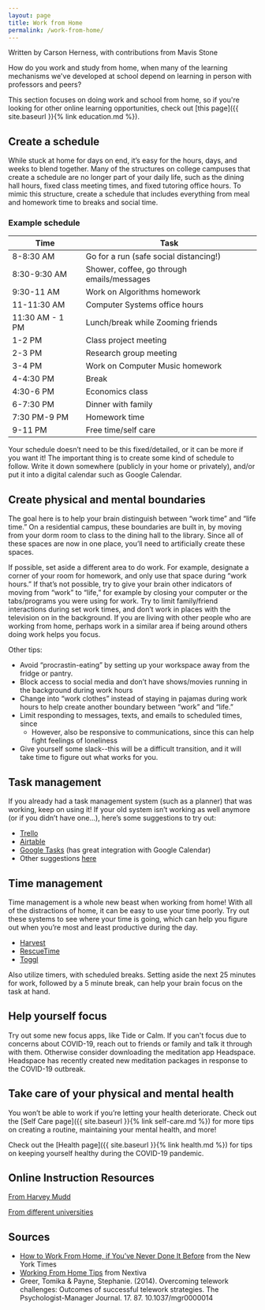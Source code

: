 ```yaml
---
layout: page
title: Work from Home
permalink: /work-from-home/
---
```


Written by Carson Herness, with contributions from Mavis Stone

How do you work and study from home, when many of the learning mechanisms we've developed at school depend on learning in person with professors and peers?

This section focuses on doing work and school from home, so if you're looking for other online learning opportunities, check out [this page]({{ site.baseurl }}{% link education.md %}). 

## Create a schedule
While stuck at home for days on end, it’s easy for the hours, days, and weeks to blend together. Many of the structures on college campuses that create a schedule are no longer part of your daily life, such as the dining hall hours, fixed class meeting times, and fixed tutoring office hours. To mimic this structure, create a schedule that includes everything from meal and homework time to breaks and social time.

### Example schedule

| Time            | Task                                        |
| --------------- | --------------------------------------------|
| 8-8:30 AM       | Go for a run (safe social distancing!)      |
| 8:30-9:30 AM    | Shower, coffee, go through emails/messages  |
| 9:30-11 AM      | Work on Algorithms homework                 |
| 11-11:30 AM     | Computer Systems office hours               |
| 11:30 AM - 1 PM | Lunch/break while Zooming friends           |
| 1-2 PM          | Class project meeting                       |
| 2-3 PM          | Research group meeting                      |             
| 3-4 PM          | Work on Computer Music homework             |
| 4-4:30 PM       | Break                                       |
| 4:30-6 PM       | Economics class                             |
| 6-7:30 PM       | Dinner with family                          |
| 7:30 PM-9 PM    | Homework time                               |
| 9-11 PM         | Free time/self care                         |

Your schedule doesn’t need to be this fixed/detailed, or it can be more if you want it! The important thing is to create some kind of schedule to follow. Write it down somewhere (publicly in your home or privately), and/or put it into a digital calendar such as Google Calendar.

## Create physical and mental boundaries
The goal here is to help your brain distinguish between “work time” and “life time.” On a residential campus, these boundaries are built in, by moving from your dorm room to class to the dining hall to the library. Since all of these spaces are now in one place, you’ll need to artificially create these spaces.

If possible, set aside a different area to do work. For example, designate a corner of your room for homework, and only use that space during “work hours.” If that’s not possible, try to give your brain other indicators of moving from “work” to “life,” for example by closing your computer or the tabs/programs you were using for work. Try to limit family/friend interactions during set work times, and don’t work in places with the television on in the background. If you are living with other people who are working from home, perhaps work in a similar area if being around others doing work helps you focus. 

Other tips: 
* Avoid “procrastin-eating” by setting up your workspace away from the fridge or pantry.
* Block access to social media and don’t have shows/movies running in the background during work hours
* Change into “work clothes” instead of staying in pajamas during work hours to help create another boundary between “work” and “life.”
* Limit responding to messages, texts, and emails to scheduled times, since 
    * However, also be responsive to communications, since this can help fight feelings of loneliness
* Give yourself some slack--this will be a difficult transition, and it will take time to figure out what works for you.

## Task management
If you already had a task management system (such as a planner) that was working, keep on using it! If your old system isn’t working as well anymore (or if you didn’t have one…), here’s some suggestions to try out:
* [Trello](https://trello.com/)
* [Airtable](https://airtable.com/)
* [Google Tasks](https://support.google.com/tasks/answer/7675772?co=GENIE.Platform%3DDesktop&hl=en) (has great integration with Google Calendar)
* Other suggestions [here](https://blog.capterra.com/free-task-management-software/)

## Time management
Time management is a whole new beast when working from home! With all of the distractions of home, it can be easy to use your time poorly. Try out these systems to see where your time is going, which can help you figure out when you’re most and least productive during the day.
* [Harvest](https://www.getharvest.com/)
* [RescueTime](https://www.rescuetime.com/)
* [Toggl](https://toggl.com/)

Also utilize timers, with scheduled breaks. Setting aside the next 25 minutes for work, followed by a 5 minute break, can help your brain focus on the task at hand.

## Help yourself focus
Try out some new focus apps, like Tide or Calm. If you can't focus due to concerns about COVID-19, reach out to friends or family and talk it through with them. Otherwise consider downloading the meditation app Headspace. Headspace has recently created new meditation packages in response to the COVID-19 outbreak.

## Take care of your physical and mental health
You won’t be able to work if you’re letting your health deteriorate. Check out the [Self Care page]({{ site.baseurl }}{% link self-care.md %}) for more tips on creating a routine, maintaining your mental health, and more!

Check out the [Health page]({{ site.baseurl }}{% link health.md %}) for tips on keeping yourself healthy during the COVID-19 pandemic.

## Online Instruction Resources
[From Harvey Mudd](https://docs.google.com/document/d/13QjhKbCiVq084Rqz9kO86iaKTYdeZAdCuJHvZLFwssU/edit?usp=sharing)

[From different universities](https://docs.google.com/spreadsheets/d/1VT9oiNYPyiEsGHBoDKlwLlWAsWP58sGV7A3oIuEUG3k/edit#gid=1552188977)

## Sources
* [How to Work From Home, if You’ve Never Done It Before](https://www.nytimes.com/2020/03/12/smarter-living/how-to-work-from-home-if-youve-never-done-it-before.html) from the New York Times
* [Working From Home Tips](https://www.nextiva.com/blog/working-from-home-tips.html) from Nextiva
* Greer, Tomika & Payne, Stephanie. (2014). Overcoming telework challenges: Outcomes of successful telework strategies. The Psychologist-Manager Journal. 17. 87. 10.1037/mgr0000014
